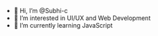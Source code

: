 - 👋 Hi, I’m @Subhi-c
- 👀 I’m interested in UI/UX and Web Development
- 🌱 I’m currently learning JavaScript

<!---
Subhi-c/Subhi-c is a ✨ special ✨ repository because its `README.md` (this file) appears on your GitHub profile.
You can click the Preview link to take a look at your changes.
--->
